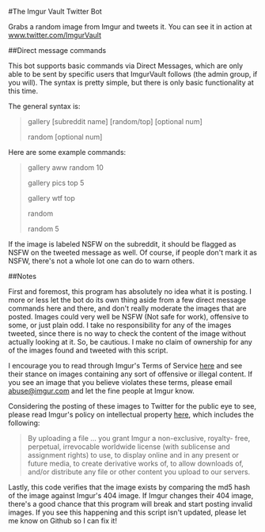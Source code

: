 #The Imgur Vault Twitter Bot

Grabs a random image from Imgur and tweets it. You can see it in action at <a href="www.twitter.com/ImgurVault">www.twitter.com/ImgurVault</a>

##Direct message commands

This bot supports basic commands via Direct Messages, which are only able to be sent by specific users that ImgurVault follows (the admin group, if you will). The syntax is pretty simple, but there is only basic functionality at this time.

The general syntax is:
<blockquote>
<p>gallery [subreddit name] [random/top] [optional num]</p>

<p>random [optional num]</p>
</blockquote>

Here are some example commands:
<blockquote>
<p>gallery aww random 10</p>

<p>gallery pics top 5</p>

<p>gallery wtf top </p>

<p>random </p>

<p>random 5</p>
</blockquote>

If the image is labeled NSFW on the subreddit, it should be flagged as NSFW on the tweeted message as well. Of course, if people don't mark it as NSFW, there's not a whole lot one can do to warn others. 

##Notes

First and foremost, this program has absolutely no idea what it is posting. I more or less let the bot do its own thing aside from a few direct message commands here and there, and don't really moderate the images that are posted. Images could very well be NSFW (Not safe for work), offensive to some, or just plain odd. I take no responsibility for any of the images tweeted, since there is no way to check the content of the image without actually looking at it. So, be cautious. I make no claim of ownership for any of the images found and tweeted with this script. 

I encourage you to read through Imgur's Terms of Service <a href="http://imgur.com/tos">here</a> and see their stance on images containing any sort of offensive or illegal content. If you see an image that you believe violates these terms, please email <a href="mailto:abuse@imgur.com">abuse@imgur.com</a> and let the fine people at Imgur know.

Considering the posting of these images to Twitter for the public eye to see, please read Imgur's policy on intellectual property <a href="http://imgur.com/tos#dmca">here</a>, which includes the following:
<blockquote><p>By uploading a file ... you grant Imgur a non-exclusive, royalty- free, perpetual, irrevocable worldwide license (with sublicense and assignment rights) to use, to display online and in any present or future media, to create derivative works of, to allow downloads of, and/or distribute any file or other content you upload to our servers.</p></blockquote>

Lastly, this code verifies that the image exists by comparing the md5 hash of the image against Imgur's 404 image. If Imgur changes their 404 image, there's a good chance that this program will break and start posting invalid images. If you see this happening and this script isn't updated, please let me know on Github so I can fix it!
